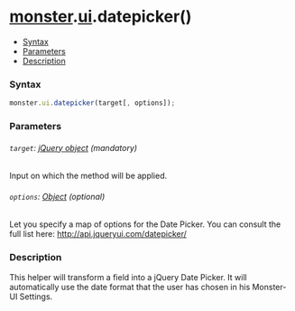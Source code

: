 # [monster][monster].[ui][ui].datepicker()

* [Syntax](#syntax)
* [Parameters](#parameters)
* [Description](#description)


### Syntax
```javascript
monster.ui.datepicker(target[, options]);
```

### Parameters

###### `target`: [jQuery object][jquery] (mandatory)

Input on which the method will be applied.

###### `options`: [Object][object_literal] (optional)

Let you specify a map of options for the Date Picker. You can consult the full list here: http://api.jqueryui.com/datepicker/

### Description
This helper will transform a field into a jQuery Date Picker. It will automatically use the date format that the user has chosen in his Monster-UI Settings.

[monster]: ../../monster.md
[ui]: ../ui.md

[jquery]: http://api.jquery.com/Types/#jQuery
[object_literal]: https://developer.mozilla.org/en-US/docs/Web/JavaScript/Guide/Values,_variables,_and_literals#Object_literals
